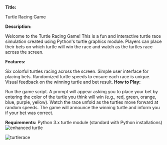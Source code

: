 **Title:**

Turtle Racing Game

**Description:**

Welcome to the Turtle Racing Game! This is a fun and interactive turtle race simulation created using Python's turtle graphics module. Players can place their bets on which turtle will win the race and watch as the turtles race across the screen.

**Features:**

Six colorful turtles racing across the screen.
Simple user interface for placing bets.
Randomized turtle speeds to ensure each race is unique.
Visual feedback on the winning turtle and bet result.
**How to Play:**

Run the game script.
A prompt will appear asking you to place your bet by entering the color of the turtle you think will win (e.g., red, green, orange, blue, purple, yellow).
Watch the race unfold as the turtles move forward at random speeds.
The game will announce the winning turtle and inform you if your bet was correct.

**Requirements:**
Python 3.x
turtle module (standard with Python installations)
![enhanced turtle](https://github.com/user-attachments/assets/f75db8f0-f6c8-49e9-8aab-f285bf58c76d)

![turtlerace](https://github.com/user-attachments/assets/dd918142-d8a5-4e1f-a283-63c55c843afa)
